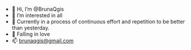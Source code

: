 - 👋 Hi, I’m @BrunaQgis
- 👀 I’m interested in all
- 🌱 Currently in a process of continuous effort and repetition to be better than yesterday.
- 💞️ Falling in love
- 📫 brunaqgis@gmail.com

<!---
BrunaQgis/BrunaQgis is a ✨ special ✨ repository because its `README.md` (this file) appears on your GitHub profile.
You can click the Preview link to take a look at your changes.
--->
